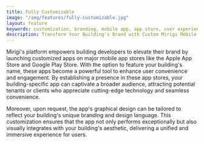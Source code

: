 ```yaml
---
title: Fully Customizable
image: "/img/features/fully-customizable.jpg"
layout: feature
keywords: customization, branding, mobile app, app store, user experience, flexibility
description: Transform Your Building's Brand with Custom Mirigi Mobile Apps!
---
```


Mirigi's platform empowers building developers to elevate their brand by launching customized apps on major mobile app stores like the Apple App Store and Google Play Store. With the option to feature your building's name, these apps become a powerful tool to enhance user convenience and engagement. By establishing a presence in these app stores, your building-specific app can captivate a broader audience, attracting potential tenants or clients who appreciate cutting-edge technology and seamless convenience.

Moreover, upon request, the app's graphical design can be tailored to reflect your building's unique branding and design language. This customization ensures that the app not only performs exceptionally but also visually integrates with your building's aesthetic, delivering a unified and immersive experience for users.

